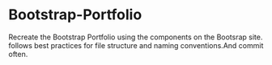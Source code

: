 # Bootstrap-Portfolio
Recreate the Bootstrap Portfolio using the components on the Bootsrap site. follows best practices for file structure and naming conventions.And commit often.
